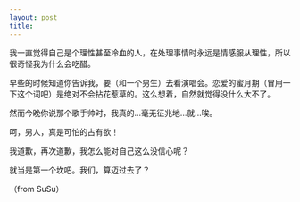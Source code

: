 ```yaml
---
layout: post
title: 
---
```


我一直觉得自己是个理性甚至冷血的人，在处理事情时永远是情感服从理性，所以很奇怪我为什么会吃醋。

早些的时候知道你告诉我，要（和一个男生）去看演唱会。恋爱的蜜月期（冒用一下这个词吧）是绝对不会拈花惹草的。这么想着，自然就觉得没什么大不了。

然而今晚你说那个歌手帅时，我真的...毫无征兆地...就...唉。

呵，男人，真是可怕的占有欲！

我道歉，再次道歉，我怎么能对自己这么没信心呢？

就当是第一个坎吧。我们，算迈过去了？

（from SuSu）
